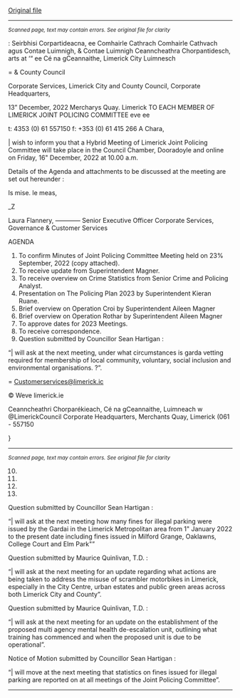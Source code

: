 [Original file](https://www.limerick.ie/sites/default/files/media/documents/2022-12/01%20Agenda%20JPC%20Meeting%2016th%20December%202022.pdf)

---
*<small>Scanned page, text may contain errors. See original file for clarity</small>*  

: Seirbhisi Corpartideacna,
ee Comhairle Cathrach Comhairle Cathvach agus Contae Luimnigh,
& Contae Luimnigh Ceanncheathra Chorpantidesch,
arts at ‘“ ee Cé na gCeannaithe,
Limerick City Luimnesch

= & County Council

Corporate Services,
Limerick City and County Council,
Corporate Headquarters,

13” December, 2022 Mercharys Quay.
Limerick
TO EACH MEMBER OF LIMERICK JOINT POLICING COMMITTEE eve ee

t: 4353 (0) 61 557150
f: +353 (0) 61 415 266
A Chara,

| wish to inform you that a Hybrid Meeting of Limerick Joint Policing Committee will take place in the
Council Chamber, Dooradoyle and online on Friday, 16" December, 2022 at 10.00 a.m.

Details of the Agenda and attachments to be discussed at the meeting are set out hereunder :

Is mise. le meas,

_Z

Laura Flannery, ————
Senior Executive Officer
Corporate Services, Governance & Customer Services

AGENDA
1. To confirm Minutes of Joint Policing Committee Meeting held on 23% September, 2022 (copy
attached).
2. To receive update from Superintendent Magner.
3. To receive overview on Crime Statistics from Senior Crime and Policing Analyst.
4. Presentation on The Policing Plan 2023 by Superintendent Kieran Ruane.
5. Brief overview on Operation Croi by Superintendent Aileen Magner
6. Brief overview on Operation Rothar by Superintendent Aileen Magner
7. To approve dates for 2023 Meetings.
8. To receive correspondence.
9. Question submitted by Councillor Sean Hartigan :

“| will ask at the next meeting, under what circumstances is garda vetting required for membership
of local community, voluntary, social inclusion and environmental organisations. ?”.

= Customerservices@limerick.ic

© Weve limerick.ie

Ceanncheathri Chorparékieach, Cé na gCeannaithe, Luimneach w @LimerickCouncil
Corporate Headquarters, Merchants Quay, Limerick (061 - 557150

}


---
*<small>Scanned page, text may contain errors. See original file for clarity</small>*  

10.

11.

12.

13.

Question submitted by Councillor Sean Hartigan :

“| will ask at the next meeting how many fines for illegal parking were issued by the Gardai in the
Limerick Metropolitan area from 1" January 2022 to the present date including fines issued in
Milford Grange, Oaklawns, College Court and Elm Park"”

Question submitted by Maurice Quinlivan, T.D. :

“| will ask at the next meeting for an update regarding what actions are being taken to address the
misuse of scrambler motorbikes in Limerick, especially in the City Centre, urban estates and public
green areas across both Limerick City and County”.

Question submitted by Maurice Quinlivan, T.D. :

“| will ask at the next meeting for an update on the establishment of the proposed multi agency
mental health de-escalation unit, outlining what training has commenced and when the proposed
unit is due to be operational”.

Notice of Motion submitted by Councillor Sean Hartigan :

“| will move at the next meeting that statistics on fines issued for illegal parking are reported on at
all meetings of the Joint Policing Committee”.


---
